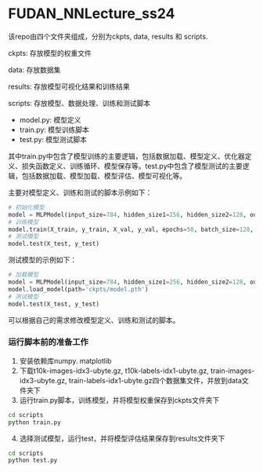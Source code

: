 # FUDAN_NNLecture_ss24

该repo由四个文件夹组成，分别为ckpts, data, results 和 scripts.

ckpts: 存放模型的权重文件

data: 存放数据集

results: 存放模型可视化结果和训练结果

scripts: 存放模型、数据处理、训练和测试脚本
- model.py: 模型定义
- train.py: 模型训练脚本
- test.py: 模型测试脚本

其中train.py中包含了模型训练的主要逻辑，包括数据加载、模型定义、优化器定义、损失函数定义、训练循环、模型保存等。test.py中包含了模型测试的主要逻辑，包括数据加载、模型加载、模型评估、模型可视化等。

主要对模型定义、训练和测试的脚本示例如下：
```python
# 初始化模型
model = MLPModel(input_size=784, hidden_size1=256, hidden_size2=128, output_size=10, activate_func=activate_func)
# 训练模型
model.train(X_train, y_train, X_val, y_val, epochs=50, batch_size=128, initial_learning_rate=1e-4, reg_lambda=0.01, decay_factor=0.9)
# 测试模型
model.test(X_test, y_test)
```

测试模型的示例如下：
```python
# 加载模型
model = MLPModel(input_size=784, hidden_size1=256, hidden_size2=128, output_size=10, activate_func=activate_func)
model.load_model(path='ckpts/model.pth')
# 测试模型
model.test(X_test, y_test)
```
可以根据自己的需求修改模型定义、训练和测试的脚本。

### 运行脚本前的准备工作
1. 安装依赖库numpy. matplotlib
2. 下载t10k-images-idx3-ubyte.gz, t10k-labels-idx1-ubyte.gz, train-images-idx3-ubyte.gz, train-labels-idx1-ubyte.gz四个数据集文件，并放到data文件夹下
3. 运行train.py脚本，训练模型，并将模型权重保存到ckpts文件夹下
```bash
cd scripts
python train.py
```

4. 选择测试模型，运行test，并将模型评估结果保存到results文件夹下
```bash
cd scripts
python test.py
```